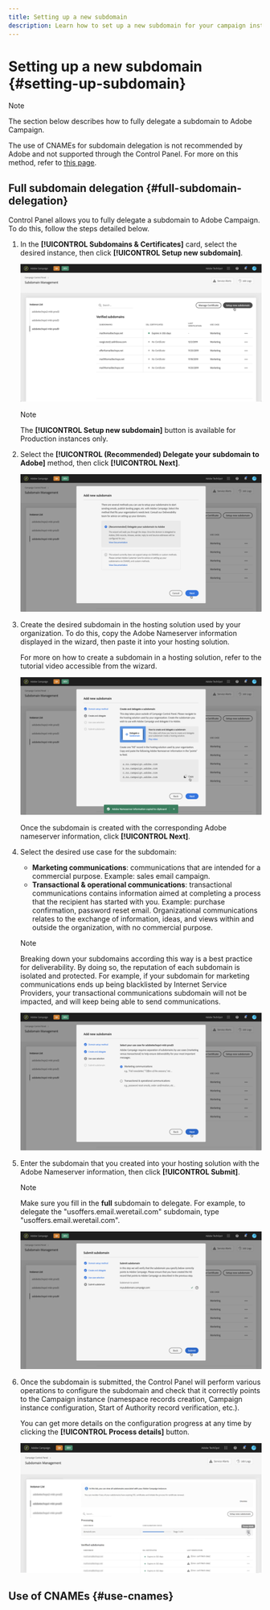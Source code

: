```yaml
---
title: Setting up a new subdomain
description: Learn how to set up a new subdomain for your campaign instances
---
```


# Setting up a new subdomain {#setting-up-subdomain}

>[!NOTE]
>
>The section below describes how to fully delegate a subdomain to Adobe Campaign.
>
>The use of CNAMEs for subdomain delegation is not recommended by Adobe and not supported through the Control Panel. For more on this method, refer to [this page](https://helpx.adobe.com/campaign/kb/domain-name-delegation.html).

## Full subdomain delegation {#full-subdomain-delegation}

Control Panel allows you to fully delegate a subdomain to Adobe Campaign. To do this, follow the steps detailed below.

1. In the **[!UICONTROL Subdomains & Certificates]** card, select the desired instance, then click **[!UICONTROL Setup new subdomain]**.

    ![](assets/subdomain1.png)

    >[!NOTE]
    >
    >The **[!UICONTROL Setup new subdomain]** button is available for Production instances only.

1. Select the **[!UICONTROL (Recommended) Delegate your subdomain to Adobe]** method, then click **[!UICONTROL Next]**.

    ![](assets/subdomain3.png)

1. Create the desired subdomain in the hosting solution used by your organization. To do this, copy the Adobe Nameserver information displayed in the wizard, then paste it into your hosting solution.

    For more on how to create a subdomain in a hosting solution, refer to the tutorial video accessible from the wizard.

    ![](assets/subdomain4.png)

    Once the subdomain is created with the corresponding Adobe nameserver information, click **[!UICONTROL Next]**.

1. Select the desired use case for the subdomain:

    * **Marketing communications**: communications that are intended for a commercial purpose. Example: sales email campaign.
    * **Transactional & operational communications**: transactional communications contains information aimed at completing a process that the recipient has started with you. Example: purchase confirmation, password reset email. Organizational communications relates to the exchange of information, ideas, and views within and outside the organization, with no commercial purpose.

    >[!NOTE]
    >
    >Breaking down your subdomains according this way is a best practice for deliverability. By doing so, the reputation of each subdomain is isolated and protected. For example, if your subdomain for marketing communications ends up being blacklisted by Internet Service Providers, your transactional communications subdomain will not be impacted, and will keep being able to send communications.

    ![](assets/subdomain5.png)

1. Enter the subdomain that you created into your hosting solution with the Adobe Nameserver information, then click **[!UICONTROL Submit]**.

    >[!NOTE]
    >
    > Make sure you fill in the **full** subdomain to delegate. For example, to delegate the "usoffers.email.weretail.com" subdomain, type "usoffers.email.weretail.com".

    ![](assets/subdomain6.png)

1. Once the subdomain is submitted, the Control Panel will perform various operations to configure the subdomain and check that it correctly points to the Campaign instance (namespace records creation, Campaign instance configuration, Start of Authority record verification, etc.).

    You can get more details on the configuration progress at any time by clicking the **[!UICONTROL Process details]** button.

    ![](assets/subdomain7.png)

## Use of CNAMEs {#use-cnames}

